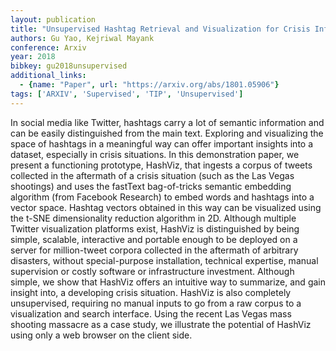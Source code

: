 ```yaml
---
layout: publication
title: "Unsupervised Hashtag Retrieval and Visualization for Crisis Informatics"
authors: Gu Yao, Kejriwal Mayank
conference: Arxiv
year: 2018
bibkey: gu2018unsupervised
additional_links:
  - {name: "Paper", url: "https://arxiv.org/abs/1801.05906"}
tags: ['ARXIV', 'Supervised', 'TIP', 'Unsupervised']
---
```

In social media like Twitter, hashtags carry a lot of semantic information and
can be easily distinguished from the main text. Exploring and visualizing the
space of hashtags in a meaningful way can offer important insights into a
dataset, especially in crisis situations. In this demonstration paper, we
present a functioning prototype, HashViz, that ingests a corpus of tweets
collected in the aftermath of a crisis situation (such as the Las Vegas
shootings) and uses the fastText bag-of-tricks semantic embedding algorithm
(from Facebook Research) to embed words and hashtags into a vector space.
Hashtag vectors obtained in this way can be visualized using the t-SNE
dimensionality reduction algorithm in 2D. Although multiple Twitter
visualization platforms exist, HashViz is distinguished by being simple,
scalable, interactive and portable enough to be deployed on a server for
million-tweet corpora collected in the aftermath of arbitrary disasters, without
special-purpose installation, technical expertise, manual supervision or costly
software or infrastructure investment. Although simple, we show that HashViz
offers an intuitive way to summarize, and gain insight into, a developing crisis
situation. HashViz is also completely unsupervised, requiring no manual inputs
to go from a raw corpus to a visualization and search interface. Using the
recent Las Vegas mass shooting massacre as a case study, we illustrate the
potential of HashViz using only a web browser on the client side.
